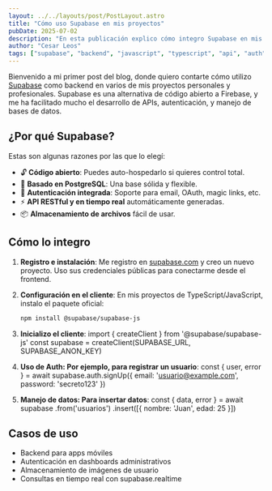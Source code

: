 ```yaml
---
layout: ../../layouts/post/PostLayout.astro
title: "Cómo uso Supabase en mis proyectos"
pubDate: 2025-07-02
description: "En esta publicación explico cómo integro Supabase en mis proyectos como alternativa moderna a Firebase."
author: "Cesar Leos"
tags: ["supabase", "backend", "javascript", "typescript", "api", "auth"]
---
```


Bienvenido a mi primer post del blog, donde quiero contarte cómo utilizo [Supabase](https://supabase.com) como backend en varios de mis proyectos personales y profesionales. Supabase es una alternativa de código abierto a Firebase, y me ha facilitado mucho el desarrollo de APIs, autenticación, y manejo de bases de datos.

## ¿Por qué Supabase?

Estas son algunas razones por las que lo elegí:

- 🔓 **Código abierto**: Puedes auto-hospedarlo si quieres control total.
- 🧠 **Basado en PostgreSQL**: Una base sólida y flexible.
- 🔐 **Autenticación integrada**: Soporte para email, OAuth, magic links, etc.
- ⚡ **API RESTful y en tiempo real** automáticamente generadas.
- 📦 **Almacenamiento de archivos** fácil de usar.

## Cómo lo integro

1. **Registro e instalación**: Me registro en [supabase.com](https://supabase.com) y creo un nuevo proyecto. Uso sus credenciales públicas para conectarme desde el frontend.

2. **Configuración en el cliente**: En mis proyectos de TypeScript/JavaScript, instalo el paquete oficial:
   ```bash
   npm install @supabase/supabase-js

3. **Inicializo el cliente**: 
    import { createClient } from '@supabase/supabase-js'
    const supabase = createClient(SUPABASE_URL, SUPABASE_ANON_KEY)

4. **Uso de Auth: Por ejemplo, para registrar un usuario**:
    const { user, error } = await supabase.auth.signUp({
  email: 'usuario@example.com',
  password: 'secreto123'
})

5. **Manejo de datos: Para insertar datos**:
    const { data, error } = await supabase
  .from('usuarios')
  .insert([{ nombre: 'Juan', edad: 25 }])

## Casos de uso

- Backend para apps móviles
- Autenticación en dashboards administrativos
- Almacenamiento de imágenes de usuario
- Consultas en tiempo real con supabase.realtime
